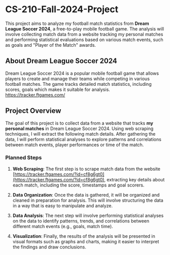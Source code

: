# CS-210-Fall-2024-Project

This project aims to analyze my football match statistics from **Dream League Soccer 2024**, a free-to-play mobile football game. The analysis will involve collecting match data from a website tracking my personal matches and performing statistical evaluations based on various match events, such as goals and "Player of the Match" awards.

## About Dream League Soccer 2024

Dream League Soccer 2024 is a popular mobile football game that allows players to create and manage their teams while competing in various football matches. The game tracks detailed match statistics, including scores, goals which makes it suitable for analysis. https://tracker.ftgames.com/

## Project Overview

The goal of this project is to collect data from a website that tracks **my personal matches** in Dream League Soccer 2024. Using web scraping techniques, I will extract the following match details.
After gathering the data, I will perform statistical analyses to explore patterns and correlations between match events, player performances or time of the match.

### Planned Steps

1. **Web Scraping**: The first step is to scrape match data from the website [https://tracker.ftgames.com/?id=cf8g6gt0](https://tracker.ftgames.com/?id=cf8g6gt0), extracting key details about each match, including the score, timestamps and goal scorers.
   
2. **Data Organization**: Once the data is gathered, it will be organized and cleaned in preparation for analysis. This will involve structuring the data in a way that is easy to manipulate and analyze.

3. **Data Analysis**: The next step will involve performing statistical analyses on the data to identify patterns, trends, and correlations between different match events (e.g., goals, match time).

4. **Visualization**: Finally, the results of the analysis will be presented in visual formats such as graphs and charts, making it easier to interpret the findings and draw conclusions.

